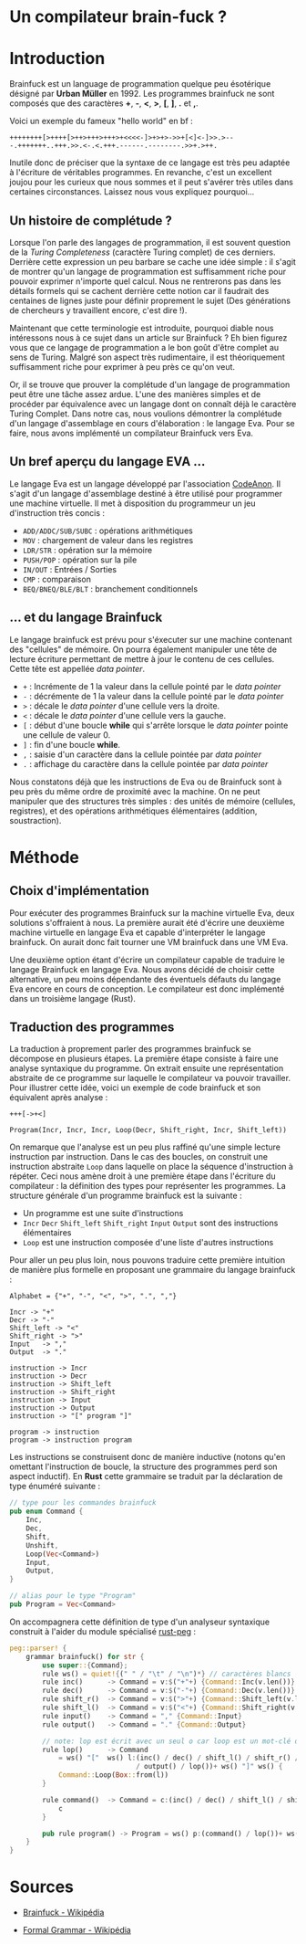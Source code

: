 # Un compilateur brain-fuck ?


# Introduction

Brainfuck est un language de programmation quelque peu ésotérique désigné par **Urban **Müller**** en 1992. Les programmes brainfuck ne sont composés que des caractères **+**, **-**, **<**, **>**, **[**, **]**, **.** et **,**.

Voici un exemple du fameux "hello world" en bf :

```brainfuck
++++++++[>++++[>++>+++>+++>+<<<<-]>+>+>->>+[<]<-]>>.>---.+++++++..+++.>>.<-.<.+++.------.--------.>>+.>++.
```
Inutile donc de préciser que la syntaxe de ce langage est très peu adaptée à l'écriture de véritables programmes. En revanche, c'est un excellent joujou pour les curieux que nous sommes et il peut s'avérer très utiles dans certaines circonstances. Laissez nous vous expliquez pourquoi...

## Un histoire de complétude ?

Lorsque l'on parle des langages de programmation, il est souvent question de la *Turing Completeness* (caractère Turing complet) de ces derniers.
Derrière cette expression un peu barbare se cache une idée simple : il s'agit de montrer qu'un langage de programmation est suffisamment riche pour pouvoir exprimer n'importe quel calcul. Nous ne rentrerons pas dans les détails formels qui se cachent derrière cette notion car il faudrait des centaines de lignes juste pour définir proprement le sujet (Des générations de chercheurs y travaillent encore, c'est dire !).

Maintenant que cette terminologie est introduite, pourquoi diable nous intéressons nous à ce sujet dans un article sur Brainfuck ? Eh bien figurez vous que ce langage de programmation a le bon goût d'être complet au sens de Turing. Malgré son aspect très rudimentaire, il est théoriquement suffisamment riche pour exprimer à peu près ce qu'on veut.

Or, il se trouve que prouver la complétude d'un langage de programmation peut être une tâche assez ardue. L'une des manières simples et de procéder par équivalence avec un langage dont on connaît déjà le caractère Turing Complet. Dans notre cas, nous voulions démontrer la complétude d'un langage d'assemblage en cours d'élaboration : le langage Eva. Pour se faire, nous avons implémenté un compilateur Brainfuck vers Eva.

## Un bref aperçu du langage EVA ...

Le langage Eva est un langage développé par l'association [CodeAnon](https://github.com/codeanonorg). Il s'agit d'un langage d'assemblage destiné à être utilisé pour programmer une machine virtuelle. Il met à disposition du programmeur un jeu d'instruction très concis :

+ `ADD/ADDC/SUB/SUBC` : opérations arithmétiques
+ `MOV` : chargement de valeur dans les registres
+ `LDR/STR` : opération sur la mémoire
+ `PUSH/POP` : opération sur la pile
+ `IN/OUT` : Entrées / Sorties
+ `CMP` : comparaison
+ `BEQ/BNEQ/BLE/BLT` : branchement conditionnels

## ... et du langage Brainfuck

Le langage brainfuck est prévu pour s'éxecuter sur une machine contenant des "cellules" de mémoire. On pourra également manipuler une tête de lecture écriture permettant de mettre à jour le contenu de ces cellules. Cette tête est appellée *data pointer*.

+ `+` : Incrémente de 1 la valeur dans la cellule pointé par le *data pointer*
+ `-` : décrémente de 1 la valeur dans la cellule pointé par le *data pointer*
+ `>` : décale le *data pointer* d'une cellule vers la droite.
+ `<` : décale le *data pointer* d'une cellule vers la gauche.
+ `[` : début d'une boucle **while** qui s'arrête lorsque le *data pointer* pointe une cellule de valeur 0.
+ `]` : fin d'une boucle **while**.
+ `,` : saisie d'un caractère dans la cellule pointée par *data pointer*
+ `.` : affichage du caractère dans la cellule pointée par *data pointer*

Nous constatons déjà que les instructions de Eva ou de Brainfuck sont à peu près du même ordre de proximité avec la machine. On ne peut manipuler que des structures très simples : des unités de mémoire (cellules, registres), et des opérations arithmétiques élémentaires (addition, soustraction).

# Méthode

## Choix d'implémentation

Pour exécuter des programmes Brainfuck sur la machine virtuelle Eva, deux solutions s'offraient à nous. La première aurait été d'écrire une deuxième machine virtuelle en langage Eva et capable d'interpréter le langage brainfuck. On aurait donc fait tourner une VM brainfuck dans une VM Eva.

Une deuxième option étant d'écrire un compilateur capable de traduire le langage Brainfuck en langage Eva. Nous avons décidé de choisir cette alternative, un peu moins dépendante des éventuels défauts du langage Eva encore en cours de conception. Le compilateur est donc implémenté dans un troisième langage (Rust).

## Traduction des programmes

La traduction à proprement parler des programmes brainfuck se décompose en plusieurs étapes. La première étape consiste à faire une analyse syntaxique du programme. On extrait ensuite une représentation abstraite de ce programme sur laquelle le compilateur va pouvoir travailler. Pour illustrer cette idée, voici un exemple de code brainfuck et son équivalent après analyse :

```brainfuck
+++[->+<]
```

```
Program(Incr, Incr, Incr, Loop(Decr, Shift_right, Incr, Shift_left))
```

On remarque que l'analyse est un peu plus raffiné qu'une simple lecture instruction par instruction. Dans le cas des boucles, on construit une instruction abstraite `Loop` dans laquelle on place la séquence d'instruction à répéter. Ceci nous amène droit à une première étape dans l'écriture du compilateur : la définition des types pour représenter les programmes. La structure générale d'un programme brainfuck est la suivante :

+ Un programme est une suite d'instructions
+ `Incr` `Decr` `Shift_left` `Shift_right` `Input` `Output` sont des instructions élémentaires
+ `Loop` est une instruction composée d'une liste d'autres instructions

Pour aller un peu plus loin, nous pouvons traduire cette première intuition de manière plus formelle en proposant une grammaire du langage brainfuck :

```
Alphabet = {"+", "-", "<", ">", ".", ","}

Incr -> "+"
Decr -> "-"
Shift_left -> "<"
Shift_right -> ">"
Input   -> ","
Output  -> "."

instruction -> Incr
instruction -> Decr
instruction -> Shift_left
instruction -> Shift_right
instruction -> Input
instruction -> Output
instruction -> "[" program "]"

program -> instruction
program -> instruction program
```

Les instructions se construisent donc de manière inductive (notons qu'en omettant l'instruction de boucle, la structure des programmes perd son aspect inductif). En **Rust** cette grammaire se traduit par la déclaration de type énuméré suivante :

```rust
// type pour les commandes brainfuck
pub enum Command {
	Inc,
	Dec,
	Shift,
	Unshift,
	Loop(Vec<Command>)
	Input,
	Output,
}

// alias pour le type "Program"
pub Program = Vec<Command>
```

On accompagnera cette définition de type d'un analyseur syntaxique construit à l'aider du module spécialisé [rust-peg](https://github.com/kevinmehall/rust-peg) :


```rust
peg::parser! {
	grammar brainfuck() for str {
		use super::{Command};
		rule ws() = quiet!{(" " / "\t" / "\n")*} // caractères blancs
		rule inc()      -> Command = v:$("+"+) {Command::Inc(v.len())}
		rule dec()      -> Command = v:$("-"+) {Command::Dec(v.len())}
		rule shift_r()  -> Command = v:$(">"+) {Command::Shift_left(v.len())}
		rule shift_l()  -> Command = v:$("<"+) {Command::Shift_right(v.len())}
		rule input()    -> Command = "," {Command::Input}
		rule output()   -> Command = "." {Command::Output}

		// note: lop est écrit avec un seul o car loop est un mot-clé de Rust et n'est donc pas disponible
		rule lop()      -> Command
			= ws() "["  ws() l:(inc() / dec() / shift_l() / shift_r() / input()
							   / output() / lop())+ ws() "]" ws() {
			Command::Loop(Box::from(l))
		}

		rule command()  -> Command = c:(inc() / dec() / shift_l() / shift_r() / input() / output() / lop()) {
			c
		}

		pub rule program() -> Program = ws() p:(command() / lop())+ ws() { Program::Program(p) }
	}
}
```


# Sources

+ [Brainfuck - Wikipédia](https://en.wikipedia.org/wiki/Brainfuck)

+ [Formal Grammar - Wikipédia](https://en.wikipedia.org/wiki/Formal_grammar)
